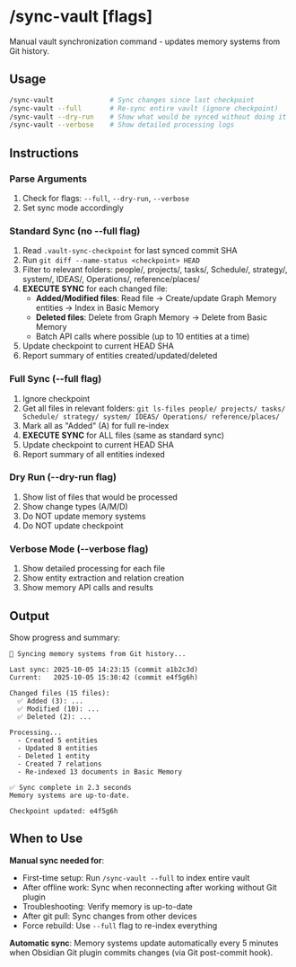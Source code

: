 # /sync-vault [flags]

Manual vault synchronization command - updates memory systems from Git history.

## Usage

```bash
/sync-vault              # Sync changes since last checkpoint
/sync-vault --full       # Re-sync entire vault (ignore checkpoint)
/sync-vault --dry-run    # Show what would be synced without doing it
/sync-vault --verbose    # Show detailed processing logs
```

## Instructions

### Parse Arguments
1. Check for flags: `--full`, `--dry-run`, `--verbose`
2. Set sync mode accordingly

### Standard Sync (no --full flag)
1. Read `.vault-sync-checkpoint` for last synced commit SHA
2. Run `git diff --name-status <checkpoint> HEAD`
3. Filter to relevant folders: people/, projects/, tasks/, Schedule/, strategy/, system/, IDEAS/, Operations/, reference/places/
4. **EXECUTE SYNC** for each changed file:
   - **Added/Modified files**: Read file → Create/update Graph Memory entities → Index in Basic Memory
   - **Deleted files**: Delete from Graph Memory → Delete from Basic Memory
   - Batch API calls where possible (up to 10 entities at a time)
5. Update checkpoint to current HEAD SHA
6. Report summary of entities created/updated/deleted

### Full Sync (--full flag)
1. Ignore checkpoint
2. Get all files in relevant folders: `git ls-files people/ projects/ tasks/ Schedule/ strategy/ system/ IDEAS/ Operations/ reference/places/`
3. Mark all as "Added" (A) for full re-index
4. **EXECUTE SYNC** for ALL files (same as standard sync)
5. Update checkpoint to current HEAD SHA
6. Report summary of all entities indexed

### Dry Run (--dry-run flag)
1. Show list of files that would be processed
2. Show change types (A/M/D)
3. Do NOT update memory systems
4. Do NOT update checkpoint

### Verbose Mode (--verbose flag)
1. Show detailed processing for each file
2. Show entity extraction and relation creation
3. Show memory API calls and results

## Output

Show progress and summary:
```
🔄 Syncing memory systems from Git history...

Last sync: 2025-10-05 14:23:15 (commit a1b2c3d)
Current:   2025-10-05 15:30:42 (commit e4f5g6h)

Changed files (15 files):
  ✅ Added (3): ...
  ✅ Modified (10): ...
  ✅ Deleted (2): ...

Processing...
  - Created 5 entities
  - Updated 8 entities
  - Deleted 1 entity
  - Created 7 relations
  - Re-indexed 13 documents in Basic Memory

✅ Sync complete in 2.3 seconds
Memory systems are up-to-date.

Checkpoint updated: e4f5g6h
```

## When to Use

**Manual sync needed for**:
- First-time setup: Run `/sync-vault --full` to index entire vault
- After offline work: Sync when reconnecting after working without Git plugin
- Troubleshooting: Verify memory is up-to-date
- After git pull: Sync changes from other devices
- Force rebuild: Use `--full` flag to re-index everything

**Automatic sync**: Memory systems update automatically every 5 minutes when Obsidian Git plugin commits changes (via Git post-commit hook).

